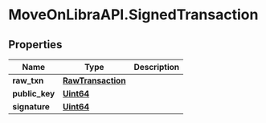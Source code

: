 # MoveOnLibraAPI.SignedTransaction

## Properties

Name | Type | Description
------------ | ------------- | -------------
**raw_txn** | [**RawTransaction**](RawTransaction.md) | 
**public_key** | [**Uint64**](Uint64.md) | 
**signature** | [**Uint64**](Uint64.md) | 
